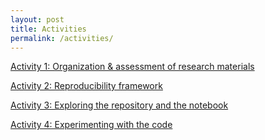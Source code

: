 ```yaml
---
layout: post
title: Activities
permalink: /activities/
---
```

[Activity 1: Organization & assessment of research materials](https://docs.google.com/document/d/1Rh3pTZeJikceWaiba86gXdDHcthkRKjcUkAxiCh7vlE/edit)

[Activity 2: Reproducibility framework](https://docs.google.com/document/d/1E0c5-DDVo2MMoF2rPOiH2brIZyC_3YZZrcgp0x6VCPs/edit)

[Activity 3: Exploring the repository and the notebook](/activity3)

[Activity 4: Experimenting with the code](/activity4)
